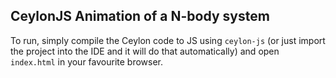 ## CeylonJS Animation of a N-body system

To run, simply compile the Ceylon code to JS using `ceylon-js` (or just import the project into the IDE and it will do that automatically) and open `index.html` in your favourite browser.

